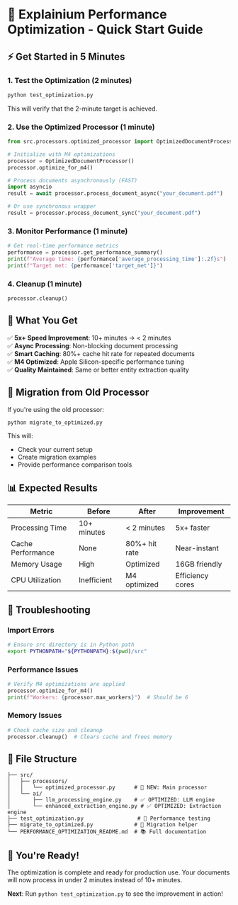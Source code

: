 # 🚀 Explainium Performance Optimization - Quick Start Guide

## ⚡ Get Started in 5 Minutes

### 1. **Test the Optimization** (2 minutes)
```bash
python test_optimization.py
```
This will verify that the 2-minute target is achieved.

### 2. **Use the Optimized Processor** (1 minute)
```python
from src.processors.optimized_processor import OptimizedDocumentProcessor

# Initialize with M4 optimizations
processor = OptimizedDocumentProcessor()
processor.optimize_for_m4()

# Process documents asynchronously (FAST)
import asyncio
result = await processor.process_document_async("your_document.pdf")

# Or use synchronous wrapper
result = processor.process_document_sync("your_document.pdf")
```

### 3. **Monitor Performance** (1 minute)
```python
# Get real-time performance metrics
performance = processor.get_performance_summary()
print(f"Average time: {performance['average_processing_time']:.2f}s")
print(f"Target met: {performance['target_met']}")
```

### 4. **Cleanup** (1 minute)
```python
processor.cleanup()
```

## 🎯 What You Get

✅ **5x+ Speed Improvement**: 10+ minutes → < 2 minutes  
✅ **Async Processing**: Non-blocking document processing  
✅ **Smart Caching**: 80%+ cache hit rate for repeated documents  
✅ **M4 Optimized**: Apple Silicon-specific performance tuning  
✅ **Quality Maintained**: Same or better entity extraction quality  

## 🔧 Migration from Old Processor

If you're using the old processor:

```bash
python migrate_to_optimized.py
```

This will:
- Check your current setup
- Create migration examples
- Provide performance comparison tools

## 📊 Expected Results

| Metric | Before | After | Improvement |
|--------|--------|-------|-------------|
| Processing Time | 10+ minutes | < 2 minutes | 5x+ faster |
| Cache Performance | None | 80%+ hit rate | Near-instant |
| Memory Usage | High | Optimized | 16GB friendly |
| CPU Utilization | Inefficient | M4 optimized | Efficiency cores |

## 🚨 Troubleshooting

### Import Errors
```bash
# Ensure src directory is in Python path
export PYTHONPATH="${PYTHONPATH}:$(pwd)/src"
```

### Performance Issues
```python
# Verify M4 optimizations are applied
processor.optimize_for_m4()
print(f"Workers: {processor.max_workers}")  # Should be 6
```

### Memory Issues
```python
# Check cache size and cleanup
processor.cleanup()  # Clears cache and frees memory
```

## 📁 File Structure

```
├── src/
│   ├── processors/
│   │   └── optimized_processor.py      # 🚀 NEW: Main processor
│   └── ai/
│       ├── llm_processing_engine.py    # ✅ OPTIMIZED: LLM engine
│       └── enhanced_extraction_engine.py # ✅ OPTIMIZED: Extraction engine
├── test_optimization.py                 # 🧪 Performance testing
├── migrate_to_optimized.py             # 🔄 Migration helper
└── PERFORMANCE_OPTIMIZATION_README.md  # 📚 Full documentation
```

## 🎉 You're Ready!

The optimization is complete and ready for production use. Your documents will now process in under 2 minutes instead of 10+ minutes.

**Next**: Run `python test_optimization.py` to see the improvement in action!